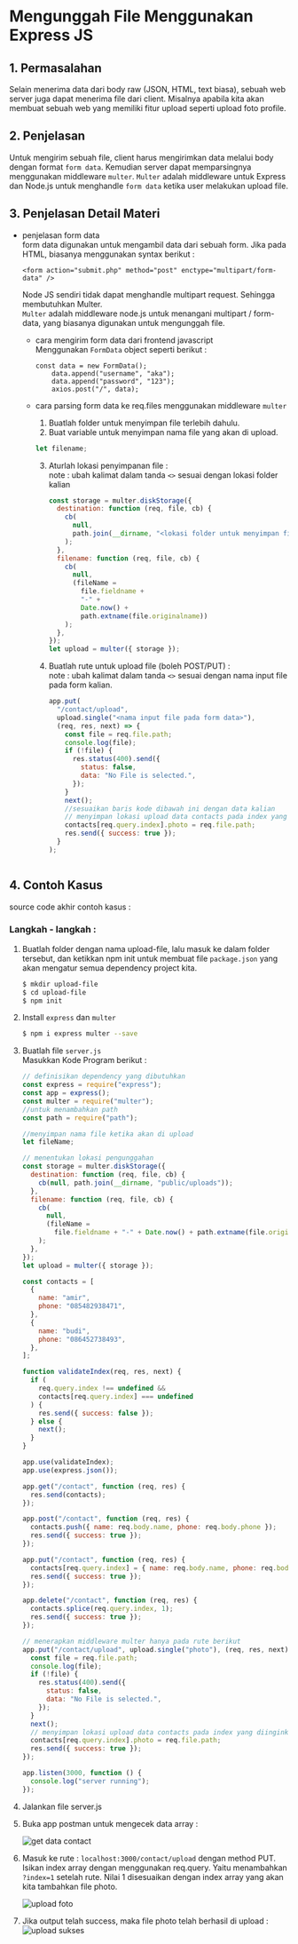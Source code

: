 # Mengunggah File Menggunakan Express JS

## 1. Permasalahan

Selain menerima data dari body raw (JSON, HTML, text biasa), sebuah web server juga dapat menerima file dari client. Misalnya apabila kita akan membuat sebuah web yang memiliki fitur upload seperti upload foto profile.

## 2. Penjelasan

Untuk mengirim sebuah file, client harus mengirimkan data melalui body dengan format `form data`. Kemudian server dapat memparsingnya menggunakan middleware `multer`. `Multer` adalah middleware untuk Express dan Node.js untuk menghandle `form data` ketika user melakukan upload file.

## 3. Penjelasan Detail Materi

- penjelasan form data  
  form data digunakan untuk mengambil data dari sebuah form.
  Jika pada HTML, biasanya menggunakan syntax berikut :

  ```
  <form action="submit.php" method="post" enctype="multipart/form-data" />
  ```

  Node JS sendiri tidak dapat menghandle multipart request. Sehingga membutuhkan Multer.  
  `Multer` adalah middleware node.js untuk menangani multipart / form-data, yang biasanya digunakan untuk mengunggah file.

  - cara mengirim form data dari frontend javascript  
    Menggunakan `FormData` object seperti berikut :
    ```
    const data = new FormData();
        data.append("username", "aka");
        data.append("password", "123");
        axios.post("/", data);
    ```
  - cara parsing form data ke req.files menggunakan middleware `multer`

    1. Buatlah folder untuk menyimpan file terlebih dahulu.
    2. Buat variable untuk menyimpan nama file yang akan di upload.

    ```javascript
    let filename;
    ```

    3. Aturlah lokasi penyimpanan file :  
       note : ubah kalimat dalam tanda `<>` sesuai dengan lokasi folder kalian

       ```javascript
       const storage = multer.diskStorage({
         destination: function (req, file, cb) {
           cb(
             null,
             path.join(__dirname, "<lokasi folder untuk menyimpan file>")
           );
         },
         filename: function (req, file, cb) {
           cb(
             null,
             (fileName =
               file.fieldname +
               "-" +
               Date.now() +
               path.extname(file.originalname))
           );
         },
       });
       let upload = multer({ storage });
       ```

    4. Buatlah rute untuk upload file (boleh POST/PUT) :  
        note : ubah kalimat dalam tanda `<>` sesuai dengan nama input file pada form kalian.
       ```javascript
       app.put(
         "/contact/upload",
         upload.single("<nama input file pada form data>"),
         (req, res, next) => {
           const file = req.file.path;
           console.log(file);
           if (!file) {
             res.status(400).send({
               status: false,
               data: "No File is selected.",
             });
           }
           next();
           //sesuaikan baris kode dibawah ini dengan data kalian
           // menyimpan lokasi upload data contacts pada index yang diinginkan (karena data contact berbentuk array)
           contacts[req.query.index].photo = req.file.path;
           res.send({ success: true });
         }
       );
       ```

    ```

    ```

## 4. Contoh Kasus

source code akhir contoh kasus :

### Langkah - langkah :

1. Buatlah folder dengan nama upload-file, lalu masuk ke dalam folder tersebut, dan ketikkan npm init untuk membuat file `package.json` yang akan mengatur semua dependency project kita.

   ```bash
   $ mkdir upload-file
   $ cd upload-file
   $ npm init
   ```

2. Install `express` dan `multer`

   ```bash
   $ npm i express multer --save
   ```

3. Buatlah file `server.js`  
    Masukkan Kode Program berikut :

   ```javascript
   // definisikan dependency yang dibutuhkan
   const express = require("express");
   const app = express();
   const multer = require("multer");
   //untuk menambahkan path
   const path = require("path");

   //menyimpan nama file ketika akan di upload
   let fileName;

   // menentukan lokasi pengunggahan
   const storage = multer.diskStorage({
     destination: function (req, file, cb) {
       cb(null, path.join(__dirname, "public/uploads"));
     },
     filename: function (req, file, cb) {
       cb(
         null,
         (fileName =
           file.fieldname + "-" + Date.now() + path.extname(file.originalname))
       );
     },
   });
   let upload = multer({ storage });

   const contacts = [
     {
       name: "amir",
       phone: "085482938471",
     },
     {
       name: "budi",
       phone: "086452738493",
     },
   ];

   function validateIndex(req, res, next) {
     if (
       req.query.index !== undefined &&
       contacts[req.query.index] === undefined
     ) {
       res.send({ success: false });
     } else {
       next();
     }
   }

   app.use(validateIndex);
   app.use(express.json());

   app.get("/contact", function (req, res) {
     res.send(contacts);
   });

   app.post("/contact", function (req, res) {
     contacts.push({ name: req.body.name, phone: req.body.phone });
     res.send({ success: true });
   });

   app.put("/contact", function (req, res) {
     contacts[req.query.index] = { name: req.body.name, phone: req.body.phone };
     res.send({ success: true });
   });

   app.delete("/contact", function (req, res) {
     contacts.splice(req.query.index, 1);
     res.send({ success: true });
   });

   // menerapkan middleware multer hanya pada rute berikut
   app.put("/contact/upload", upload.single("photo"), (req, res, next) => {
     const file = req.file.path;
     console.log(file);
     if (!file) {
       res.status(400).send({
         status: false,
         data: "No File is selected.",
       });
     }
     next();
     // menyimpan lokasi upload data contacts pada index yang diinginkan
     contacts[req.query.index].photo = req.file.path;
     res.send({ success: true });
   });

   app.listen(3000, function () {
     console.log("server running");
   });
   ```

4. Jalankan file server.js
5. Buka app postman untuk mengecek data array :

   ![get data contact](GET-data-contact.png)

6. Masuk ke rute : `localhost:3000/contact/upload` dengan method PUT. Isikan index array dengan menggunakan req.query. Yaitu menambahkan `?index=1` setelah rute. Nilai 1 disesuaikan dengan index array yang akan kita tambahkan file photo.

   ![upload foto](put-upload-photo.jpeg)  


7. Jika output telah success, maka file photo telah berhasil di upload :  
   ![upload sukses](output-upload-success.jpeg)
